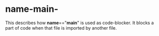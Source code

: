 # __name__-__main__-
This describes how __name__=="__main__" is used as code-blocker. It blocks a part of code when that file is imported by another file.

